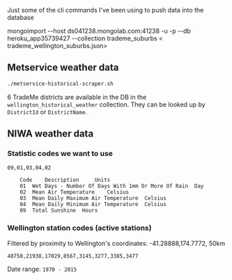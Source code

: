 Just some of the cli commands I've been using to push data into the database

mongoimport --host ds041238.mongolab.com:41238 -u <username> -p <password> --db heroku_app35739427 --collection trademe_suburbs < trademe_wellington_suburbs.json>

## Metservice weather data

~~~bash
./metservice-historical-scraper.sh
~~~

6 TradeMe districts are available in the DB in the `wellington_historical_weather` collection. They can be looked up by `DistrictId` or `DistrictName`.

## NIWA weather data

### Statistic codes we want to use

`09,01,03,04,02`

~~~
    Code    Description     Units
    01  Wet Days - Number Of Days With 1mm Or More Of Rain  Day
    02  Mean Air Temperature    Celsius
    03  Mean Daily Maximum Air Temperature  Celsius
    04  Mean Daily Minimum Air Temperature  Celsius
    09  Total Sunshine  Hours
~~~

### Wellington station codes (active stations)

Filtered by proximity to Wellington's coordinates: -41.28888,174.7772, 50km

`40750,21938,17029,8567,3145,3277,3385,3477`

Date range: `1970 - 2015`
